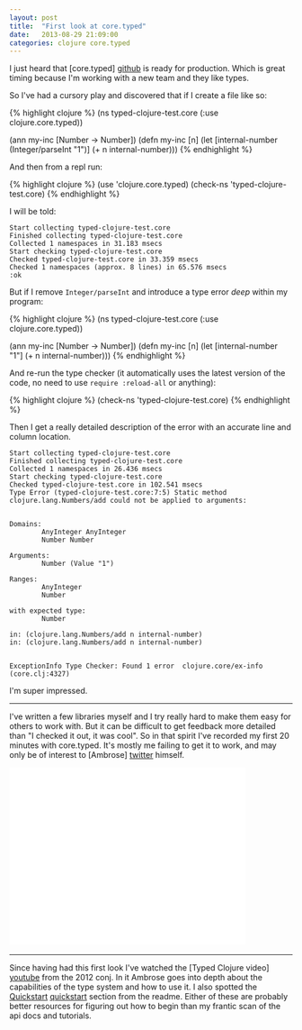 ```yaml
---
layout: post
title:  "First look at core.typed"
date:   2013-08-29 21:09:00
categories: clojure core.typed
---
```


I just heard that [core.typed] [github] is ready for production. Which is great
timing because I'm working with a new team and they like types.

So I've had a cursory play and discovered that if I create a file like so:

{% highlight clojure %}
(ns typed-clojure-test.core
  (:use clojure.core.typed))

(ann my-inc [Number -> Number])
(defn my-inc [n]
  (let [internal-number (Integer/parseInt "1")]
    (+ n internal-number)))
{% endhighlight %}

And then from a repl run:

{% highlight clojure %}
(use 'clojure.core.typed)
(check-ns 'typed-clojure-test.core)
{% endhighlight %}

I will be told:

    Start collecting typed-clojure-test.core
    Finished collecting typed-clojure-test.core
    Collected 1 namespaces in 31.183 msecs
    Start checking typed-clojure-test.core
    Checked typed-clojure-test.core in 33.359 msecs
    Checked 1 namespaces (approx. 8 lines) in 65.576 msecs
    :ok

But if I remove `Integer/parseInt` and introduce a type error _deep_ within my
program:

{% highlight clojure %}
(ns typed-clojure-test.core
  (:use clojure.core.typed))

(ann my-inc [Number -> Number])
(defn my-inc [n]
  (let [internal-number "1"]
    (+ n internal-number)))
{% endhighlight %}

And re-run the type checker (it automatically uses the latest version of the
code, no need to use `require :reload-all` or anything):

{% highlight clojure %}
(check-ns 'typed-clojure-test.core)
{% endhighlight %}

Then I get a really detailed description of the error with an accurate line and
column location.

    Start collecting typed-clojure-test.core
    Finished collecting typed-clojure-test.core
    Collected 1 namespaces in 26.436 msecs
    Start checking typed-clojure-test.core
    Checked typed-clojure-test.core in 102.541 msecs
    Type Error (typed-clojure-test.core:7:5) Static method clojure.lang.Numbers/add could not be applied to arguments:


    Domains:
            AnyInteger AnyInteger
            Number Number

    Arguments:
            Number (Value "1")

    Ranges:
            AnyInteger
            Number

    with expected type:
            Number

    in: (clojure.lang.Numbers/add n internal-number)
    in: (clojure.lang.Numbers/add n internal-number)


    ExceptionInfo Type Checker: Found 1 error  clojure.core/ex-info (core.clj:4327)

I'm super impressed.

--------------------------------------------------------------------------------

I've written a few libraries myself and I try really hard to make them easy for
others to work with. But it can be difficult to get feedback more detailed than
"I checked it out, it was cool". So in that spirit I've recorded my first
20 minutes with core.typed. It's mostly me failing to get it to work, and may
only be of interest to [Ambrose] [twitter] himself.

<iframe width="420" height="315" src="//www.youtube.com/embed/WYxpYfpuJ6Y"
frameborder="0" allowfullscreen></iframe>&nbsp;

--------------------------------------------------------------------------------

Since having had this first look I've watched the [Typed Clojure video]
[youtube] from the 2012 conj. In it Ambrose goes into depth about the
capabilities of the type system and how to use it. I also spotted the
[Quickstart] [quickstart] section from the readme. Either of these are probably
better resources for figuring out how to begin than my frantic scan of the api
docs and tutorials.

[github]:        https://github.com/clojure/core.typed
[mailing-list]:  https://groups.google.com/forum/m/#!msg/clojure/U_aA_Ce3qWg/GQDN8I0c43QJ
[youtube]:       http://www.youtube.com/watch?v=wNhK8t3uLJU
[docs]:          http://clojure.github.io/core.typed/#clojure.core.typed/check-ns
[twitter]:       https://twitter.com/ambrosebs
[quickstart]:    https://github.com/clojure/core.typed#quickstart

